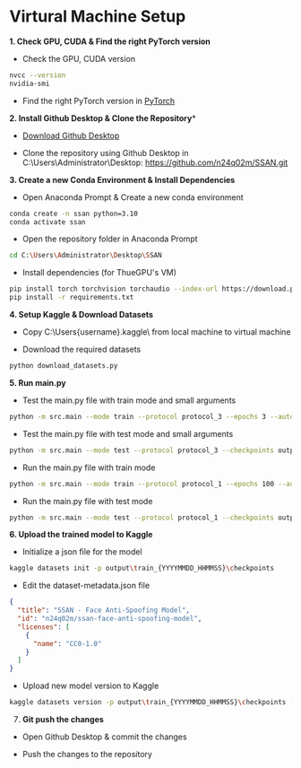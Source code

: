 # Virtural Machine Setup

**1. Check GPU, CUDA & Find the right PyTorch version**

- Check the GPU, CUDA version
```bash
nvcc --version
nvidia-smi
```

- Find the right PyTorch version in [PyTorch](https://pytorch.org/)

**2. Install Github Desktop & Clone the Repository***

- [Download Github Desktop](https://central.github.com/deployments/desktop/desktop/latest/win32)

- Clone the repository using Github Desktop in C:\Users\Administrator\Desktop: https://github.com/n24q02m/SSAN.git

**3. Create a new Conda Environment & Install Dependencies**

- Open Anaconda Prompt & Create a new conda environment
```bash
conda create -n ssan python=3.10
conda activate ssan
```

- Open the repository folder in Anaconda Prompt
```bash
cd C:\Users\Administrator\Desktop\SSAN
```

- Install dependencies (for ThueGPU's VM)
```bash
pip install torch torchvision torchaudio --index-url https://download.pytorch.org/whl/cu121
pip install -r requirements.txt
```

**4. Setup Kaggle & Download Datasets**

- Copy C:\Users\{username}\.kaggle\ from local machine to virtual machine

- Download the required datasets
```bash
python download_datasets.py
```

**5. Run main.py**

- Test the main.py file with train mode and small arguments
```bash
python -m src.main --mode train --protocol protocol_3 --epochs 3 --auto_hp --hp_trials 3 --fraction 0.01 --no_workers
```

- Test the main.py file with test mode and small arguments
```bash
python -m src.main --mode test --protocol protocol_3 --checkpoints output\train_{YYYYMMDD_HHMMSS}\checkpoints\best.pth --fraction 0.01 --no_workers
```

- Run the main.py file with train mode
```bash
python -m src.main --mode train --protocol protocol_1 --epochs 100 --auto_hp --hp_trials 100 --fraction 1.0 --no_workers
```

- Run the main.py file with test mode
```bash
python -m src.main --mode test --protocol protocol_1 --checkpoints output\train_{YYYYMMDD_HHMMSS}\checkpoints\best.pth --fraction 1.0 --no_workers
```

**6. Upload the trained model to Kaggle**

- Initialize a json file for the model
```bash
kaggle datasets init -p output\train_{YYYYMMDD_HHMMSS}\checkpoints
```

- Edit the dataset-metadata.json file
```json
{
  "title": "SSAN - Face Anti-Spoofing Model",
  "id": "n24q02m/ssan-face-anti-spoofing-model",
  "licenses": [
    {
      "name": "CC0-1.0"
    }
  ]
}
```

- Upload new model version to Kaggle
```bash
kaggle datasets version -p output\train_{YYYYMMDD_HHMMSS}\checkpoints -m "New model version"
```

7. **Git push the changes**

- Open Github Desktop & commit the changes

- Push the changes to the repository
